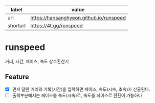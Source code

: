 | label | value |
| ----- | ----- |
| url | https://hansanghyeon.github.io/runspeed |
| shorturl | https://4t.gg/runspeed |

# runspeed

거리, 시간, 페이스, 속도 상호환산기

## Feature

- [x] 먼저 달린 거리와 기록(시간)을 입력하면 페이스, 속도(시속, 초속)가 산출된다.
- [ ] 출력부분에서는 페이스를 속도(시속)로, 속도를 페이스로 전환이 가능하다